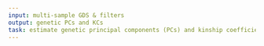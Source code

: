 ```yaml
---
input: multi-sample GDS & filters
output: genetic PCs and KCs
task: estimate genetic principal components (PCs) and kinship coefficients (KCs)
---
```

